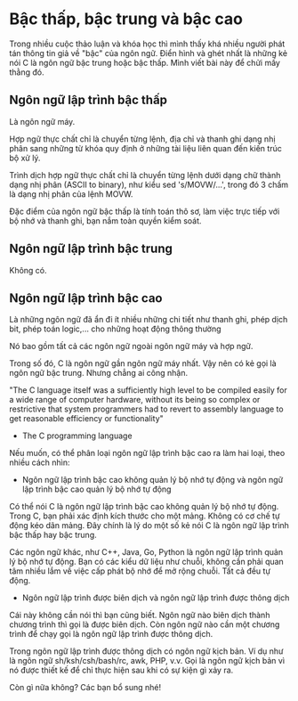 # Bậc thấp, bậc trung và bậc cao

Trong nhiều cuộc thảo luận và khóa học thì mình thấy khá nhiều người
phát tán thông tin giả về "bậc" của ngôn ngữ. Điển hình và ghét nhất
là những kẻ nói C là ngôn ngữ bậc trung hoặc bậc thấp. Mình viết bài
này để chửi mấy thằng đó.

## Ngôn ngữ lập trình bậc thấp

Là ngôn ngữ máy.

Hợp ngữ thực chất chỉ là chuyển từng lệnh, địa chỉ và thanh ghi dạng
nhị phân sang những từ khóa quy định ở những tài liệu liên quan đến
kiến trúc bộ xử lý.

Trình dịch hợp ngữ thực chất chỉ là chuyển từng lệnh dưới dạng chữ
thành dạng nhị phân (ASCII to binary), như kiểu sed 's/MOVW/...',
trong đó 3 chấm là dạng nhị phân của lệnh MOVW.

Đặc điểm của ngôn ngữ bậc thấp là tính toán thô sơ, làm việc trực
tiếp với bộ nhớ và thanh ghi, bạn nắm toàn quyền kiểm soát.

## Ngôn ngữ lập trình bậc trung

Không có.

## Ngôn ngữ lập trình bậc cao

Là những ngôn ngữ đã ẩn đi ít nhiều những chi tiết như thanh ghi,
phép dịch bit, phép toán logic,... cho những hoạt động thông thường

Nó bao gồm tất cả các ngôn ngữ ngoài ngôn ngữ máy và hợp ngữ.

Trong số đó, C là ngôn ngữ gần ngôn ngữ máy nhất. Vậy nên có kẻ
gọi là ngôn ngữ bậc trung. Nhưng chẳng ai công nhận.

"The C language itself was a sufficiently high level to be compiled
easily for a wide range of computer hardware, without its being so
complex or restrictive that system programmers had to revert to
assembly language to get reasonable efficiency or functionality"
- The C programming language

Nếu muốn, có thể phân loại ngôn ngữ lập trình bậc cao ra làm hai loại,
theo nhiều cách nhìn:

- Ngôn ngữ lập trình bậc cao không quản lý bộ nhớ tự động và ngôn ngữ
lập trình bậc cao quản lý bộ nhớ tự động

Có thể nói C là ngôn ngữ lập trình bậc cao không quản lý bộ nhớ tự động.
Trong C, bạn phải xác định kích thước cho một mảng. Không có cơ chế
tự động kéo dãn mảng. Đây chính là lý do một số kẻ nói C là ngôn ngữ
lập trình bậc thấp hay bậc trung.

Các ngôn ngữ khác, như C++, Java, Go, Python là ngôn ngữ lập trình
quản lý bộ nhớ tự động. Bạn có các kiểu dữ liệu như chuỗi, không cần
phải quan tâm nhiều lắm về việc cấp phát bộ nhớ để mở rộng chuỗi.
Tất cả đều tự động.

- Ngôn ngữ lập trình được biên dịch và ngôn ngữ lập trình được
thông dịch

Cái này không cần nói thì bạn cũng biết. Ngôn ngữ nào biên dịch
thành chương trình thì gọi là được biên dịch. Còn ngôn ngữ nào cần
một chương trình để chạy gọi là ngôn ngữ lập trình được thông dịch.

Trong ngôn ngữ lập trình được thông dịch có ngôn ngữ kịch bản.
Ví dụ như là ngôn ngữ sh/ksh/csh/bash/rc, awk, PHP, v.v. Gọi là
ngôn ngữ kịch bản vì nó được thiết kế để chỉ thực hiện sau khi có
sự kiện gì xảy ra.

Còn gì nữa không? Các bạn bổ sung nhé!
